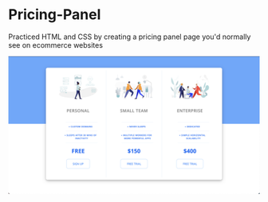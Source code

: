 # Pricing-Panel

Practiced HTML and CSS by creating a pricing panel page you'd normally see on ecommerce websites

<img width="700" alt="screenshot" src="https://github.com/bobbyzhong/Pricing-Panel/blob/main/Screen%20Shot%202022-10-29%20at%202.56.17%20PM.png">
